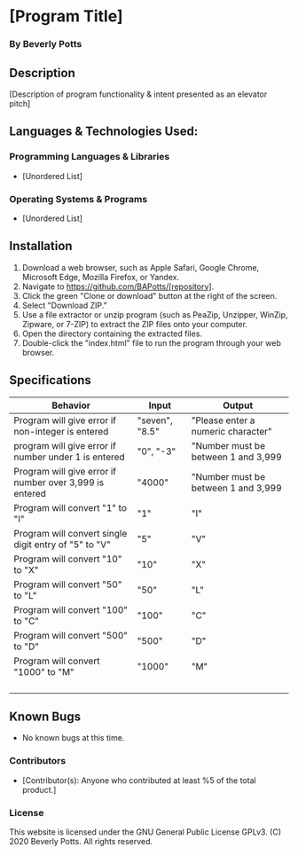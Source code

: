 # [Program Title]
 
  ### By Beverly Potts
 
## Description
 
  [Description of program functionality & intent presented as an elevator pitch]
 
## Languages & Technologies Used:
 
  ### Programming Languages & Libraries
  * [Unordered List]
 
  ### Operating Systems & Programs
  * [Unordered List]
 
## Installation
 
  1. Download a web browser, such as Apple Safari, Google Chrome, Microsoft Edge, Mozilla Firefox, or Yandex.
  2. Navigate to https://github.com/BAPotts/[repository].
  3. Click the green "Clone or download" button at the right of the screen.
  4. Select "Download ZIP."
  5. Use a file extractor or unzip program (such as PeaZip, Unzipper, WinZip, Zipware, or 7-ZIP) to extract the ZIP files onto your computer.
  6. Open the directory containing the extracted files.
  7. Double-click the "index.html" file to run the program through your web browser.
 
## Specifications
 
|  Behavior | Input  |Output   |
|---|---|---|
|Program will give error if non-integer is entered   | "seven", "8.5"  |"Please enter a numeric character"   |
|program will give error if number under 1 is entered |"0", "-3" |"Number must be between 1 and 3,999|
|Program will give error if number over 3,999 is entered|"4000"|"Number must be between 1 and 3,999|
|Program will convert "1" to "I"  |"1"   |"I"   |
|Program will convert single digit entry of "5" to "V"   |"5" |"V"  |
|Program will convert "10" to "X"   |"10"  |"X"   |
|Program will convert "50" to "L"   |"50"  |"L"  |
|Program will convert "100" to "C"   |"100"|"C"   |
|Program will convert "500" to "D" |"500"  |"D"   |
|Program will convert "1000" to "M"   |"1000"   |"M"   ||
|   |   |   |
|   |   |   |
|   |   |   |
|   |   |   |
## Known Bugs
 
  * No known bugs at this time. 
### Contributors
 
  * [Contributor(s): Anyone who contributed at least %5 of the total product.]
 
### License
 
This website is licensed under the GNU General Public License GPLv3. (C) 2020 Beverly Potts. All rights reserved.
